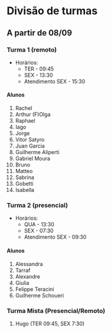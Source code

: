 # Divisão de turmas

## A partir de 08/09

### Turma 1 (remoto) 

* Horários: 
    * TER - 09:45
    * SEX - 13:30
    * Atendimento SEX - 15:30

#### Alunos

1. Rachel
2. Arthur (F)Olga
3. Raphael
4. Iago
5. Jorge
4. Vitor Satyro
7. Juan Garcia
8. Guilherme Aliperti
9. Gabriel Moura
10. Bruno
11. Matteo
12. Sabrina
13. Gobetti
14. Isabella

### Turma 2 (presencial)

* Horários: 
    * QUA - 13:30
    * SEX - 07:30
    * Atendimento SEX - 09:30

#### Alunos

1. Alessandra
2. Tarraf
3. Alexandre
5. Giulia
6. Felippe Teracini
7. Guilherme Schoueri

### Turma Mista (Presencial/Remoto)

1. Hugo (TER 09:45, SEX 7:30)

